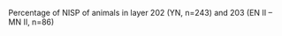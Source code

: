 <!-- .slide: data-background-image="resources/wolkenwehe/ww_animals.png" data-background-size="auto 80%" data-background-color="#fff" -->

<div class="caption">
<p class="caption-wrapper-light-background"><p class="caption">Percentage of NISP of animals in layer 202 (YN, n=243) and 203 (EN II – MN II, n=86)</p></p>
</div><!-- .element class="caption fade-in" data-autoslide="100" -->
